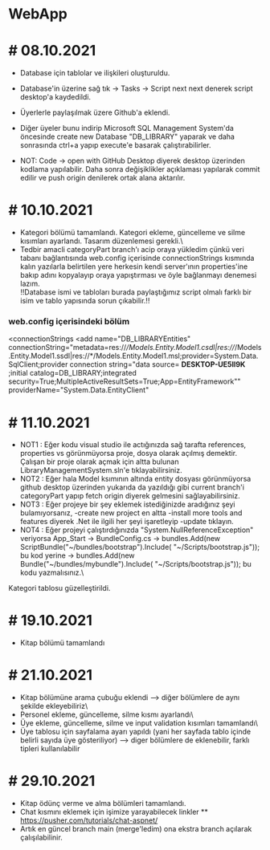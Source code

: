 # WebApp

# # 08.10.2021

* Database için tablolar ve ilişkileri oluşturuldu.
* Database'in üzerine sağ tık -> Tasks -> Script next next denerek script desktop'a kaydedildi.
* Üyerlerle paylaşılmak üzere Github'a eklendi.
* Diğer üyeler bunu indirip Microsoft SQL Management System'da öncesinde create new Database "DB_LIBRARY" yaparak ve daha sonrasında ctrl+a yapıp execute'e basarak çalıştırabilirler.


* NOT: Code -> open with GitHub Desktop diyerek desktop üzerinden kodlama yapılabilir. Daha sonra değişiklikler açıklaması yapılarak commit edilir ve push origin denilerek ortak alana aktarılır.

# # 10.10.2021

* Kategori bölümü tamamlandı. Kategori ekleme, güncelleme ve silme kısımları ayarlandı. Tasarım düzenlemesi gerekli.\
* Tedbir amacli categoryPart branch'ı acip oraya yükledim çünkü veri tabanı bağlantısında web.config içerisinde connectionStrings kısmında kalın yazılarla belirtilen yere herkesin kendi server'ının properties'ine bakıp adını kopyalayıp oraya yapıştırması ve öyle bağlanmayı denemesi lazım.\
!!Database ismi ve tabloları burada paylaştığımız script olmalı farklı bir isim ve tablo yapısında sorun çıkabilir.!!

### web.config içerisindeki bölüm
  <connectionStrings
    <add name="DB_LIBRARYEntities" connectionString="metadata=res://*/Models.Entity.Model1.csdl|res://*/Models.Entity.Model1.ssdl|res://*/Models.Entity.Model1.msl;provider=System.Data.SqlClient;provider connection string=&quot;data source=  **DESKTOP-UE5II9K**  ;initial catalog=DB_LIBRARY;integrated security=True;MultipleActiveResultSets=True;App=EntityFramework&quot;" providerName="System.Data.EntityClient"
  </connectionStrings>

# # 11.10.2021

* NOT1 : Eğer kodu visual studio ile actığınızda sağ tarafta references, properties vs görünmüyorsa proje, dosya olarak açılmış demektir. Çalışan bir proje olarak açmak için altta bulunan LibraryManagementSystem.sln'e tıklayabilirsiniz.
* NOT2 : Eğer hala Model ksımının altında entity dosyası görünmüyorsa github desktop üzerinden yukarıda da yazıldığı gibi current branch'i categoryPart yapıp fetch origin diyerek gelmesini sağlayabilirsiniz.
* NOT3 : Eğer projeye bir şey eklemek istediğinizde aradığınız şeyi bulamıyorsanız, -create new project en altta -install more tools and features diyerek .Net ile ilgili her şeyi işaretleyip -update tıklayın.
* NOT4 : Eğer projeyi çalıştırdığınızda "System.NullReferenceException" veriyorsa App_Start -> BundleConfig.cs ->  bundles.Add(new ScriptBundle("~/bundles/bootstrap").Include(
                  "~/Scripts/bootstrap.js")); bu kod yerine -> bundles.Add(new Bundle("~/bundles/mybundle").Include(
        "~/Scripts/bootstrap.js")); bu kodu yazmalısınız.\
        
Kategori tablosu güzelleştirildi.

# # 19.10.2021

* Kitap bölümü tamamlandı

# # 21.10.2021

* Kitap bölümüne arama çubuğu eklendi --> diğer bölümlere de aynı şekilde ekleyebiliriz\
* Personel ekleme, güncelleme, silme kısmı ayarlandı\
* Üye ekleme, güncelleme, silme ve input validation kısımları tamamlandı\
* Üye tablosu için sayfalama ayarı yapıldı (yani her sayfada tablo içinde belirli sayıda üye gösteriliyor) --> diger bölümlere de eklenebilir, farklı tipleri kullanılabilir 

# # 29.10.2021

* Kitap ödünç verme ve alma bölümleri tamamlandı.
* Chat kısmını eklemek için işimize yarayabilecek linkler 
   ** https://pusher.com/tutorials/chat-aspnet/
* Artık en güncel branch main (merge'ledim) ona ekstra branch açılarak çalışılabilinir.
